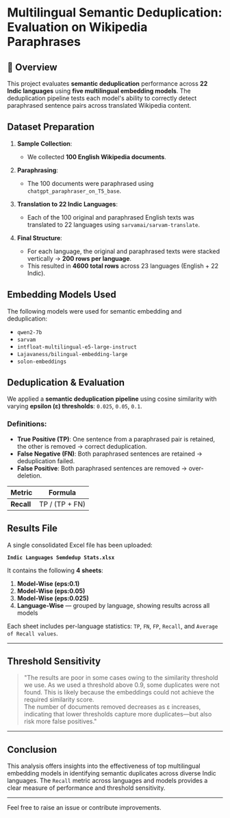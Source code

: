 # Multilingual Semantic Deduplication: Evaluation on Wikipedia Paraphrases

## 📄 Overview

This project evaluates **semantic deduplication** performance across **22 Indic languages** using **five multilingual embedding models**. The deduplication pipeline tests each model's ability to correctly detect paraphrased sentence pairs across translated Wikipedia content.

## Dataset Preparation

1. **Sample Collection**:
   - We collected **100 English Wikipedia documents**.

2. **Paraphrasing**:
   - The 100 documents were paraphrased using `chatgpt_paraphraser_on_T5_base`.

3. **Translation to 22 Indic Languages**:
   - Each of the 100 original and paraphrased English texts was translated to 22 languages using `sarvamai/sarvam-translate`.

4. **Final Structure**:
   - For each language, the original and paraphrased texts were stacked vertically → **200 rows per language**.
   - This resulted in **4600 total rows** across 23 languages (English + 22 Indic).

## Embedding Models Used

The following models were used for semantic embedding and deduplication:

- `qwen2-7b`  
- `sarvam`  
- `intfloat-multilingual-e5-large-instruct`  
- `Lajavaness/bilingual-embedding-large`  
- `solon-embeddings`

## Deduplication & Evaluation

We applied a **semantic deduplication pipeline** using cosine similarity with varying **epsilon (ε) thresholds**: `0.025`, `0.05`, `0.1`.

### Definitions:
- **True Positive (TP)**: One sentence from a paraphrased pair is retained, the other is removed → correct deduplication.
- **False Negative (FN)**: Both paraphrased sentences are retained → deduplication failed.
- **False Positive**: Both paraphrased sentences are removed → over-deletion.

| Metric | Formula |
|--------|---------|
| **Recall** | TP / (TP + FN) |

## Results File

A single consolidated Excel file has been uploaded:

**`Indic Languages Semdedup Stats.xlsx`**

It contains the following **4 sheets**:

1. **Model-Wise (eps:0.1)**  
2. **Model-Wise (eps:0.05)**  
3. **Model-Wise (eps:0.025)**  
4. **Language-Wise** — grouped by language, showing results across all models

Each sheet includes per-language statistics: `TP`, `FN`, `FP`, `Recall`, and `Average of Recall values`.

---

## Threshold Sensitivity

> "The results are poor in some cases owing to the similarity threshold we use. As we used a threshold above 0.9, some duplicates were not found. This is likely because the embeddings could not achieve the required similarity score.  
The number of documents removed decreases as ε increases, indicating that lower thresholds capture more duplicates—but also risk more false positives."

---

## Conclusion

This analysis offers insights into the effectiveness of top multilingual embedding models in identifying semantic duplicates across diverse Indic languages. The `Recall` metric across languages and models provides a clear measure of performance and threshold sensitivity.

---

Feel free to raise an issue or contribute improvements.
